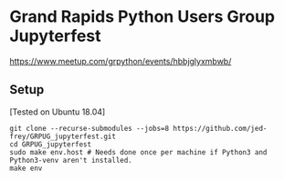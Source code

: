 # Grand Rapids Python Users Group Jupyterfest

https://www.meetup.com/grpython/events/hbbjglyxmbwb/


## Setup

[Tested on Ubuntu 18.04]

    git clone --recurse-submodules --jobs=8 https://github.com/jed-frey/GRPUG_jupyterfest.git
    cd GRPUG_jupyterfest
    sudo make env.host # Needs done once per machine if Python3 and Python3-venv aren't installed.
    make env